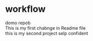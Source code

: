 # workflow
domo repob<br>
This is my first chabnge in Readme file <br>
this is my second project selp confident<br>